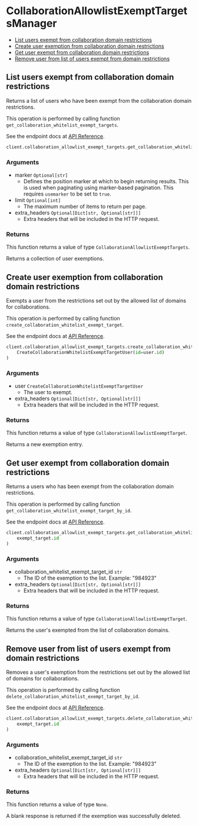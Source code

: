 # CollaborationAllowlistExemptTargetsManager

- [List users exempt from collaboration domain restrictions](#list-users-exempt-from-collaboration-domain-restrictions)
- [Create user exemption from collaboration domain restrictions](#create-user-exemption-from-collaboration-domain-restrictions)
- [Get user exempt from collaboration domain restrictions](#get-user-exempt-from-collaboration-domain-restrictions)
- [Remove user from list of users exempt from domain restrictions](#remove-user-from-list-of-users-exempt-from-domain-restrictions)

## List users exempt from collaboration domain restrictions

Returns a list of users who have been exempt from the collaboration
domain restrictions.

This operation is performed by calling function `get_collaboration_whitelist_exempt_targets`.

See the endpoint docs at
[API Reference](https://developer.box.com/reference/get-collaboration-whitelist-exempt-targets/).

<!-- sample get_collaboration_whitelist_exempt_targets -->

```python
client.collaboration_allowlist_exempt_targets.get_collaboration_whitelist_exempt_targets()
```

### Arguments

- marker `Optional[str]`
  - Defines the position marker at which to begin returning results. This is used when paginating using marker-based pagination. This requires `usemarker` to be set to `true`.
- limit `Optional[int]`
  - The maximum number of items to return per page.
- extra_headers `Optional[Dict[str, Optional[str]]]`
  - Extra headers that will be included in the HTTP request.

### Returns

This function returns a value of type `CollaborationAllowlistExemptTargets`.

Returns a collection of user exemptions.

## Create user exemption from collaboration domain restrictions

Exempts a user from the restrictions set out by the allowed list of domains
for collaborations.

This operation is performed by calling function `create_collaboration_whitelist_exempt_target`.

See the endpoint docs at
[API Reference](https://developer.box.com/reference/post-collaboration-whitelist-exempt-targets/).

<!-- sample post_collaboration_whitelist_exempt_targets -->

```python
client.collaboration_allowlist_exempt_targets.create_collaboration_whitelist_exempt_target(
    CreateCollaborationWhitelistExemptTargetUser(id=user.id)
)
```

### Arguments

- user `CreateCollaborationWhitelistExemptTargetUser`
  - The user to exempt.
- extra_headers `Optional[Dict[str, Optional[str]]]`
  - Extra headers that will be included in the HTTP request.

### Returns

This function returns a value of type `CollaborationAllowlistExemptTarget`.

Returns a new exemption entry.

## Get user exempt from collaboration domain restrictions

Returns a users who has been exempt from the collaboration
domain restrictions.

This operation is performed by calling function `get_collaboration_whitelist_exempt_target_by_id`.

See the endpoint docs at
[API Reference](https://developer.box.com/reference/get-collaboration-whitelist-exempt-targets-id/).

<!-- sample get_collaboration_whitelist_exempt_targets_id -->

```python
client.collaboration_allowlist_exempt_targets.get_collaboration_whitelist_exempt_target_by_id(
    exempt_target.id
)
```

### Arguments

- collaboration_whitelist_exempt_target_id `str`
  - The ID of the exemption to the list. Example: "984923"
- extra_headers `Optional[Dict[str, Optional[str]]]`
  - Extra headers that will be included in the HTTP request.

### Returns

This function returns a value of type `CollaborationAllowlistExemptTarget`.

Returns the user's exempted from the list of collaboration domains.

## Remove user from list of users exempt from domain restrictions

Removes a user's exemption from the restrictions set out by the allowed list
of domains for collaborations.

This operation is performed by calling function `delete_collaboration_whitelist_exempt_target_by_id`.

See the endpoint docs at
[API Reference](https://developer.box.com/reference/delete-collaboration-whitelist-exempt-targets-id/).

<!-- sample delete_collaboration_whitelist_exempt_targets_id -->

```python
client.collaboration_allowlist_exempt_targets.delete_collaboration_whitelist_exempt_target_by_id(
    exempt_target.id
)
```

### Arguments

- collaboration_whitelist_exempt_target_id `str`
  - The ID of the exemption to the list. Example: "984923"
- extra_headers `Optional[Dict[str, Optional[str]]]`
  - Extra headers that will be included in the HTTP request.

### Returns

This function returns a value of type `None`.

A blank response is returned if the exemption was
successfully deleted.
